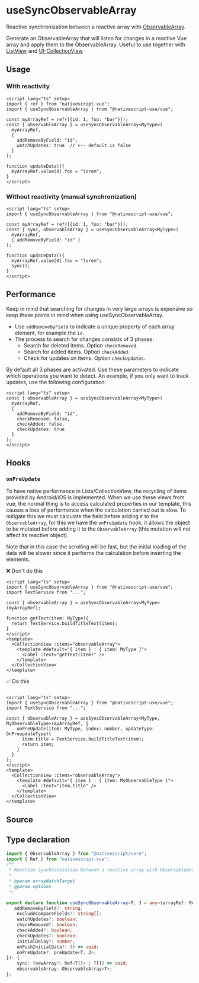 <script setup>
import Source from '../../.vitepress/theme/components/Source.vue'
</script>

# useSyncObservableArray

Reactive synchronization between a reactive array with [ObservableArray](https://docs.nativescript.org/ui-and-styling.html#rootlayout). 

Generate an ObservableArray that will listen for changes in a reactive Vue array and apply them to the ObservableArray. Useful to use together with [ListView](https://docs.nativescript.org/ui/list-view) and [UI-CollectionView](https://github.com/nativescript-community/ui-collectionview)

## Usage
### With reactivity
```vue
<script lang="ts" setup>
import { ref } from "nativescript-vue";
import { useSyncObservableArray } from "@nativescript-use/vue";

const myArrayRef = ref([{id: 1, foo: "bar"}]);
const { observableArray } = useSyncObservableArray<MyType>(
  myArrayRef, 
  { 
    addRemoveByField: "id", 
    watchUpdates: true  // <-- default is false 
  } 
);

function updateData(){
  myArrayRef.value[0].foo = "lorem";
}
</script>
```

### Without reactivity (manual synchronization)
```vue
<script lang="ts" setup>
import { useSyncObservableArray } from "@nativescript-use/vue";

const myArrayRef = ref([{id: 1, foo: "bar"}]);
const { sync, observableArray } = useSyncObservableArray<MyType>(
  myArrayRef, 
  { addRemoveByField: "id" } 
);

function updateData(){
  myArrayRef.value[0].foo = "lorem";
  sync();
}
</script>
```

## Performance
Keep in mind that searching for changes in very large arrays is expensive so keep these points in mind when using useSyncObservableArray.
- Use `addRemoveByField` to indicate a unique property of each array element, for example the `id`.
- The process to search for changes consists of 3 phases:
  - Search for deleted items. Option `checkRemoved`.
  - Search for added items. Option `checkAdded`.
  - Check for updates on items. Option `checkUpdates`.

By default all 3 phases are activated. Use these parameters to indicate which operations you want to detect. An example, if you only want to track updates, use the following configuration:

```vue
<script lang="ts" setup>
const { observableArray } = useSyncObservableArray<MyType>(
  myArrayRef, 
  { 
    addRemoveByField: "id",
    checkRemoved: false,
    checkAdded: false,
    checkUpdates: true
  } 
);
</script>
```

## Hooks
### `onPreUpdate`
To have native performance in Lists/CollectionView, the recycling of items provided by Android/iOS is implemented. When we use these views from vue, the normal thing is to access calculated properties in our template, this causes a loss of performance when the calculation carried out is slow. To mitigate this we must calculate the field before adding it to the `ObservableArray`, for this we have the `onPreUpdate` hook, it allows the object to be mutated before adding it to the `ObservableArray` (this mutation will not affect its reactive object). 

Note that in this case the scrolling will be fast, but the initial loading of the data will be slower since it performs the calculation before inserting the elements.

❌ Don't do this
```vue
<script lang="ts" setup>
import { useSyncObservableArray } from "@nativescript-use/vue";
import TextService from "...";

const { observableArray } = useSyncObservableArray<MyType>(myArrayRef);

function getText(item: MyType){
  return TextService.buildTitleText(item);
}
</script>
<template>
  <CollectionView :items="observableArray">
    <template #default="{ item } : { item: MyType }">
      <Label :text="getText(item)" />
    </template>
  </CollectionView>
</template>
```

✅ Do this
```vue

<script lang="ts" setup>
import { useSyncObservableArray } from "@nativescript-use/vue";
import TextService from "...";

const { observableArray } = useSyncObservableArray<MyType, MyObservableType>(myArrayRef, {
    onPreUpdate(item: MyType, index: number, updateType: OnPreupdateType){
      item.title = TextService.buildTitleText(item);
      return item;
    }
  }
);
</script>
<template>
  <CollectionView :items="observableArray">
    <template #default="{ item } : { item: MyObservableType }">
      <Label :text="item.title" />
    </template>
  </CollectionView>
</template>
```

## Source
<Source source="useSyncObservableArray"/>

## Type declaration
```ts
import { ObservableArray } from "@nativescript/core";
import { Ref } from "nativescript-vue";
/**
 * Reactive synchronization between a reactive array with ObservableArray.
 *
 * @param arrayWatchTarget
 * @param options
 */

export declare function useSyncObservableArray<T, J = any>(arrayRef: Ref<T[]> | T[], options?: {
   addRemoveByField?: string;
    excludeCompareFields?: string[];
    watchUpdates?: boolean;
    checkRemoved?: boolean;
    checkAdded?: boolean;
    checkUpdates?: boolean;
    initialDelay?: number;
    onPushInitialData?: () => void;
    onPreUpdate?: preUpdate<T, J>;
}): {
    sync: (newArray?: Ref<T[]> | T[]) => void;
    observableArray: ObservableArray<T>;
};
```